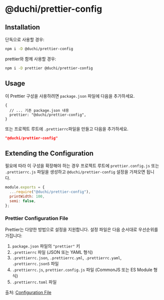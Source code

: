 # @duchi/prettier-config

## Installation

단독으로 사용할 경우:

```bash
npm i -D @duchi/prettier-config
```

prettier와 함께 사용할 경우:

```bash
npm i -D prettier @duchi/prettier-config
```

## Usage

이 Prettier 구성을 사용하려면 `package.json` 파일에 다음을 추가하세요.

```json5
{
  // ... 기존 package.json 내용
  prettier: "@duchi/prettier-config",
}
```

또는 프로젝트 루트에 `.prettierrc`파일을 만들고 다음을 추가하세요.

```json
"@duchi/prettier-config"
```

## Extending the Configuration

필요에 따라 이 구성을 확장해야 하는 경우 프로젝트 루트에 `prettier.config.js` 또는 `.prettierrc.js` 파일을 생성하고 `@duchi/prettier-config` 설정을 가져오면 됩니다.

```js
module.exports = {
  ...require("@duchi/prettier-config"),
  printWidth: 100,
  semi: false,
};
```

### Prettier Configuration File

Prettier는 다양한 방법으로 설정을 지원합니다. 설정 파일은 다음 순서대로 우선순위를 가집니다:

1. `package.json` 파일의 `"prettier"` 키
2. `.prettierrc` 파일 (JSON 또는 YAML 형식)
3. `.prettierrc.json`, `.prettierrc.yml`, `.prettierrc.yaml`, `.prettierrc.json5` 파일
4. `.prettierrc.js`, `prettier.config.js` 파일 (CommonJS 또는 ES Module 형식)
5. `.prettierrc.toml` 파일

출처: [Configuration File](https://prettier.io/docs/en/configuration.html)
